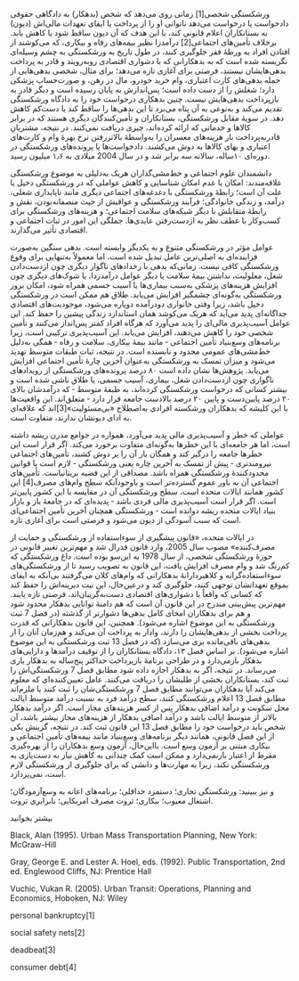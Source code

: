  ورشکستگی شخصی[1] زمانی روی می‌دهد که شخص (بدهکار) به دادگاهی حقوقی دادخواست یا درخواست می‌دهد ناتوانی او را از پرداخت یا ایفای تعهدات مالی‌اش (دیون) به بستانکاران اعلام قانونی کند، با این هدف که آن دیون ساقط شود یا کاهش یابد. برخلاف تأمین‌های اجتماعی[2] درآمدزا نظیر بیمه‌های رفاه و بیکاری، که می‌کوشند از افتادن افراد به ورطۀ فقر جلوگیری کنند، در طول تاریخ به ورشکستگی به چشم وسیله‌ای نگریسته شده است که به بدهکارانی که با دشواری‌ اقتصادی روبه‌رویند و قادر به پرداخت بدهی‌هایشان نیستند، فرصتی برای آغازی تازه می‌دهد؛ برای مثال، شخصی بدهی‌هایی از جمله بدهی‌های کارت اعتباری، وام خرید خودرو، مال در رهن، و صورت‌حساب پزشکی دارد؛ شغلش را از دست داده است؛ پس‌اندازش به پایان رسیده است و دیگر قادر به بازپرداخت بدهی‌هایش نیست. چنین بدهکاری درخواست خود را به دادگاه ورشکستگی تقدیم می‌کند و به‌نوعی به آن پناه می‌برد تا این بدهی‌ها را ساقط کند یا دست‌کم کاهش دهد. در سویۀ مقابل ورشکستگی، بستانکاران و تأمین‌کنندگان دیگری هستند که در برابر کالاها و خدماتی که ارائه کرده‌اند، چیزی دریافت نمی‌کنند. در نتیجه، مشتریانِ قادربه‌پرداخت بار هزینه‌های معسران را به‌واسطۀ بالاتررفتن نرخ بهرهٔ وام و کارت‌های اعتباری و بهای کالاها به دوش می‌کشند. دادخواست‌ها یا پرونده‌های ورشکستگی در دوره‌ای ۱۰‌ساله، سالانه سه برابر شد و در سال 2004 میلادی به ۱٫۶ میلیون رسید.

دانشمندان علوم اجتماعی و خط‌مشی‌گذاران هریک به‌دلیلی به موضوع ورشکستگی علاقه‌مندند: امکان یا عدم امکان شناسایی و کاهش عواملی که در ورشکستگی دخیل یا علت آن است؛ رابطۀ ورشکستگی با دغدغه‌های اجتماعی دیگری مانند ناپایداری شغلی، درآمد، و زندگی خانوادگی؛ فرآیند ورشکستگی و عواقبش از حیث منصفانه‌بودن، نقش و رابطۀ متقابلش با دیگر شبکه‌های سلامت اجتماعی؛ و هزینه‌های ورشکستگی برای کسب‌وکار با عطف نظر به ازدست‌رفتن عایدی‌ها. جملگی این امور در ثبات اجتماعی و اقتصادی تأثیر می‌گذارند.

 عوامل مؤثر در ورشکستگی متنوع و به یکدیگر وابسته است. بدهی سنگین به‌صورت فزاینده‌ای به اصلی‌ترین عامل تبدیل شده است، اما معمولاً به‌تنهایی برای وقوع ورشکستگی کافی نیست. زمانی‌که بدهی با رخدادهای ناگوار دیگری چون ازدست‌دادن شغل، معلولیت، نداشتن بیمۀ سلامت یا دیگر عوامل درآمدزدا، یا شوک‌های دیگری چون افزایش هزینه‌های پزشکی به‌سبب بیماری‌ها یا آسیب جسمی همراه شود، امکان بروز ورشکستگی به‌گونه‌ای چشمگیر افزایش می‌یابد. طلاق هم ممکن است در ورشکستگی دخیل باشد، زیرا وقتی خانواری دودرآمده دوپاره می‌شود، موجودیت‌های اقتصادی جداگانه‌ای پدید می‌آید که هریک می‌کوشد همان استاندارد زندگی پیشین را حفظ کند. این عوامل آسیب‌پذیری مالی‌ای را پدید می‌آورد که هرگاه افراد کمتر پس‌انداز می‌کنند و تأمین شخصی خود را کاهش می‌دهند، افزایش می‌یابد. این آسیب‌پذیری ترکیبی است، زیرا برنامه‌های وسع‌بنیاد تأمین اجتماعی ‐ مانند بیمۀ بیکاری، سلامت و رفاه ‐ همگی به‌دلیل خط‌مشی‌های عمومی محدود و نابسنده است. در نتیجه، ثبات طبقات متوسط تهدید می‌شود و میزان تمسک به ورشکستگی به‌عنوان آخرین چارۀ تأمین اجتماعی افزایش می‌یابد. پژوهش‌ها نشان داده است ۸۰ درصد پرونده‌های ورشکستگی از رویدادهای ناگواری چون ازدست‌دادن شغل، بیماری، آسیب جسمی، یا طلاق ناشی شده است و بیشتر کسانی که درخواست ورشکستگی کرده‌اند، به طبقۀ متوسط ‐ که درآمدشان بالای ۲۰ درصد پایین‌دست و پایین ۲۰ درصد بالادست جامعه قرار دارد ‐ متعلق‌اند. این واقعیت‌ها با این کلیشه‌ که بدهکاران ورشکسته افرادی به‌اصطلاح «بی‌مسئولیت»[3]اند که علاقه‌ای به ادای دیونشان ندارند، متفاوت است.

 عواملی که خطر و آسیب‌پذیری مالی پدید می‌آورد، همواره در جوامع مدرن ریشه داشته است، اما هر جامعه‌ای با این خطرها به‌گونه‌ای متفاوت برخورد می‌کند. اگر قرار است این خطرها جامعه را درگیر کند و همگان بار آن را بر دوش کشند، تأمین‌های اجتماعی نیرومندتری ‐ پیش از تمسک به آخرین چاره یعنی ورشکستگی ‐ لازم است با قوانین محدودکنندۀ ورشکستگی همراه باشد. مصداقی از این قضیه بریتانیاست. تأمین‌های اجتماعی آن به باور عموم گسترده‌تر است و باوجودآنکه سطح وام‌های مصرف[4] این کشور همانند ایالات متحده است، سطح ورشکستگی آن در مقایسه با این کشور پایین‌تر است. اگر قرار است آسیب‌پذیری مالی فردی باشد ‐ پدیده‌ای که در جامعۀ باز و بازار بنیاد ایالات متحده ریشه دوانده است ‐ ورشکستگی همچنان آخرین تأمین اجتماعی‌ای است که سبب آسودگی از دیون می‌شود و فرصتی است برای آغازی تازه.

 در ایالات متحده، «قانون پیشگیری از سوءاستفاده از ورشکستگی و حمایت از مصرف‌کننده» مصوب سال 2005، وارد قانون فدرال شد و مهم‌ترین تغییر قانونی در حوزۀ ورشکستگی شخصی، از سال 1978 به این‌سو بوده است. داغ ورشکستگی که کم‌رنگ شد و وام مصرف افزایش یافت، این قانون به تصویب رسید تا از ورشکستگی‌های سوءاستفاده‌گرانه و کلاهبردارانۀ بدهکارانی که وام‌های کلان می‌گرفتند بی‌آنکه به ایفای بموقع تعهداتشان توجهی کنند، جلوگیری کند و درعین‌حال، این نیت دیرینه‌اش را حفظ کند که کسانی که واقعاً با دشواری‌های اقتصادی‌ دست‌به‌گریبان‌اند، فرصتی تازه یابند. مهم‌ترین پیش‌بینی مندرج در این قانون آن است که هم دامنۀ توانایی بدهکار محدود شود و هم برای بدهکاران امحای کامل بدهی‌ها دشوارتر از گذشته (در فصل 7 ثبت ورشکستگی به این موضوع اشاره می‌شود). همچنین، این قانون بدهکارانی که قدرت پرداخت بخشی از بدهی‌هایشان را دارند، وادار به پرداخت آن می‌کند و هم‌زمان آنان را از بدهی‌های باقی‌مانده بری می‌سازد (که در فصل 13 ثبت ورشکستگی به این موضوع اشاره می‌شود). بر اساس فصل ۱۳، دادگاه بستانکاران را از توقیف درآمدها و دارایی‌های بدهکار بازمی‌دارد و در طراحی برنامهٔ بازپرداخت حداکثر پنج‌ساله به بدهکار یاری می‌رساند. در نتیجه، اگر به بدهکار اجازه داده شود مطابق فصل 7 ورشکستگی‌اش را ثبت کند، بستانکاران بخشی از طلبشان را دریافت می‌کنند. عامل تعیین‌کننده‌ای که معلوم می‌کند آیا بدهکاران می‌توانند مطابق فصل 7 ورشکستگی‌شان را ثبت کنند یا ملزم‌اند مطابق فصل 13 اعلام ورشکستگی کنند، سطح درآمد فرد به نسبت درآمد متوسط ایالت محل سکونت و درآمد اضافی بدهکار پس از کسر هزینه‌های مجاز است. اگر درآمد بدهکار بالاتر از متوسط ایالت باشد و درآمد اضافی بدهکار از هزینه‌های مجاز بیشتر باشد، آن شخص باید درخواست خود را مطابق فصل 13 این قانون ثبت کند. در نتیجه، گزینش یکی از این فصل قانونی، همانند دیگر برنامه‌های وسع‌بنیاد مانند بیمه‌های تأمین اجتماعی و بیکاری مبتنی بر آزمون وسع است. بااین‌حال، آزمون وسع بدهکاران را از بهره‌گیری مفرط از اعتبار بازنمی‌دارد و ممکن است کمک چندانی به کاهش نیاز به دست‌یازی به ورشکستگی نکند، زیرا به مهارت‌ها و دانشی که برای جلوگیری از ورشکستگی لازم است، نمی‌پردازد.

 و نیز ببینید: ورشکستگی تجاری؛ دستمزد حداقلی؛ برنامه‌های اعانه به وسع‌آزمودگان؛ اشتغال معیوب؛ بیکاری؛ ثروت مصرف امریکایی؛ نابرابری ثروت.

بیشتر بخوانید

Black, Alan (1995). Urban Mass Transportation Planning, New York: McGraw-Hill

Gray, George E. and Lester A. Hoel, eds. (1992). Public Transportation, 2nd ed. Englewood Cliffs, NJ: Prentice Hall

Vuchic, Vukan R. (2005). Urban Transit: Operations, Planning and Economics, Hoboken, NJ: Wiley

 personal bankruptcy[1]

 social safety nets[2]

deadbeat[3]

consumer debt[4]

 

 

 